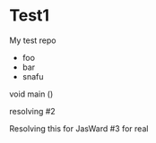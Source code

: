 Test1
=====

My test repo

* foo
* bar
* snafu


void main ()

resolving #2

Resolving this for JasWard #3 for real
